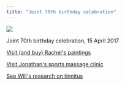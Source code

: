 ```yaml
---
title: "Joint 70th birthday celebration"
---
```

![](../70th.jpeg)

Joint 70th birthday celebration, 15 April 2017

[Visit (and buy) Rachel's paintings](http://www.vollerthun.com/?page_id=2)


[Visit Jonathan's sports massage clinic](http://www.hillsroadclinic.com)

[See Will's research on tinnitus](http://www.bbc.co.uk/news/science-environment-32414876)




